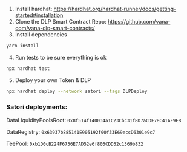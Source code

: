 
1. Install hardhat: https://hardhat.org/hardhat-runner/docs/getting-started#installation
2. Clone the DLP Smart Contract Repo: https://github.com/vana-com/vana-dlp-smart-contracts/
3. Install dependencies

```bash
yarn install
```

4. Run tests to be sure everything is ok
```bash
npx hardhat test
```

5. Deploy your own Token & DLP
```bash
npx hardhat deploy --network satori --tags DLPDeploy  
```




### Satori deployments:
DataLiquidityPoolsRoot: ```0x8f514f140034a1C23Cbc31f8D7aCDE78C41AF9E8```

DataRegistry: ```0x63937b885141E905192f00f33E69eccD6301e9c7```

TeePool: ```0xb1D0cB224F6756E7AD52e6f805CDD52c1369b832```